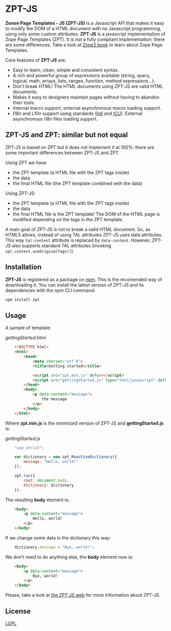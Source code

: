# ZPT-JS

**Zenon Page Templates - JS (ZPT-JS)** is a Javascript API that makes it easy to modify the DOM of a HTML document with no Javascript programming, using only some custom attributes. **ZPT-JS** is a javascript implementation of Zope Page Templates (ZPT). It is not a fully compliant implementation: there are some differences. Take a look at [Zope2 book](http://docs.zope.org/zope2/zope2book/ZPT.html) to learn about Zope Page Templates.

Core features of **ZPT-JS** are:

*   Easy to learn; clean, simple and consistent syntax.
*   A rich and powerful group of expressions available (string, query, logical, math, arrays, lists, ranges, function, method expressions...).
*   Don't break HTML! The HTML documents using ZPT-JS are valid HTML documents.
*   Makes it easy to designers maintain pages without having to abandon their tools.
*   Internal macro support; external asynchronous macro loading support.
*   I18n and L10n support using standards ([Intl](https://developer.mozilla.org/en/docs/Web/JavaScript/Reference/Global_Objects/Intl) and [ICU](http://userguide.icu-project.org/formatparse/messages)). External asynchronous i18n files loading support.

## ZPT-JS and ZPT: similar but not equal

ZPT-JS is based on ZPT but it does not implement it at 100%: there are some important differences between ZPT-JS and ZPT.

Using ZPT we have:

*   the ZPT template (a HTML file with the ZPT tags inside)
*   the data
*   the final HTML file (the ZPT template combined with the data)

Using ZPT-JS:

*   the ZPT template (a HTML file with the ZPT tags inside)
*   the data
*   the final HTML file is the ZPT template! The DOM of the HTML page is modified depending on the tags in the ZPT template.

A main goal of ZPT-JS is not to break a valid HTML document. So, as HTML5 allows, instead of using TAL attributes ZPT-JS uses data attributes. This way `tal:content` attribute is replaced by `data-content`. However, ZPT-JS also supports standard TAL attributes (invoking `zpt.context.useOriginalTags()`).

## Installation

**ZPT-JS** is registered as a package on [npm](https://www.npmjs.com/package/zpt). This is the recomended way of downloading it. You can install the latest version of ZPT-JS and its dependencies with the npm CLI command:

```bash
npm install zpt
```

## Usage

A sample of template:

*gettingStarted.html*

```html
    <!DOCTYPE html>
    <html> 
        <head>
            <meta charset="utf-8">
            <title>Getting started</title>

            <script src="zpt.min.js" defer></script>
            <script src="gettingStarted.js" type="text/javascript" defer></script>
        </head>
        <body>
            <p data-content="message">
                the message
            </p>
        </body>
    </html>
```
Where **zpt.min.js** is the minimized version of ZPT-JS and **gettingStarted.js** is:

*gettingStarted.js*

```javascript
    "use strict";

    var dictionary = new zpt.ReactiveDictionary({
        message: "Hello, world!"
    });

    zpt.run({
        root: document.body,
        dictionary: dictionary
    });
```

The resulting **body** element is:

```html
    <body>
        <p data-content="message">
            Hello, world!
        </p>
    </body>
```

If we change some data in the dictionary this way:

```javascript
    dictionary.message = "Bye, world!";
```

We don't need to do anything else, the **body** element now is:

```html
    <body>
        <p data-content="message">
            Bye, world!
        </p>
    </body>
```

Please, take a look at [the ZPT-JS web](https://davidcana.github.io/ZPT-JS) for more information about ZPT-JS.

## License
[LGPL](http://www.gnu.org/licenses/lgpl.html)
